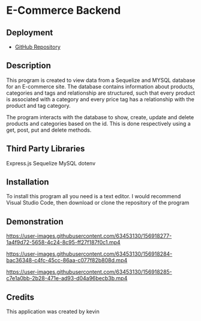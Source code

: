 # E-Commerce Backend
## Deployment
* [GitHub Repository](https://github.com/cn-kp/Ecommerce-app)

## Description

This program is created to view data from a Sequelize and MYSQL database for an E-commerce site. The database contains information about products, categories and tags and relationship are structured, such that every product is associated with a category and every price tag has a relationship with the product and tag category.

The program interacts with the database to show, create, update and delete products and categories based on the id. This is done respectively using a get, post, put and delete methods.
## Third Party Libraries

Express.js
Sequelize
MySQL
dotenv

## Installation

To install this program all you need is a text editor. I would recommend Visual Studio Code, then download or clone the repository of the program

## Demonstration


https://user-images.githubusercontent.com/63453130/156918277-1a4f9d72-5658-4c24-8c95-ff27f187f0c1.mp4



https://user-images.githubusercontent.com/63453130/156918284-bac36348-c4fc-45cc-86aa-c077f82b808d.mp4


https://user-images.githubusercontent.com/63453130/156918285-c7e1a0bb-2b28-471e-ad93-d04a96becb3b.mp4



## Credits

This application was created by kevin
